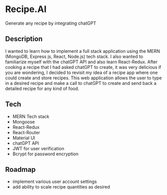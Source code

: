 # Recipe.AI

Generate any recipe by integrating chatGPT

## Description

I wanted to learn how to implement a full stack application using the MERN (MongoDB, Express js, React, Node.js) tech stack. I also wanted to familiarize myself with the chatGPT API and also learn React-Redux. After cooking a recipe that I had asked chatGPT to create, it was very delicious if you are wondering, I decided to revisit my idea of a recipe app where one could create and store recipes. This web application allows the user to type in a desired recipe and make a call to chatGPT to create and send back a detailed recipe for any kind of food.

## Tech

- MERN Tech stack
- Mongoose
- React-Redux
- React-Router
- Material UI
- chatGPT API
- JWT for user verification
- Bcrypt for password encryption

## Roadmap

- implement various user account settings
- add ability to scale recipe quantities as desired
